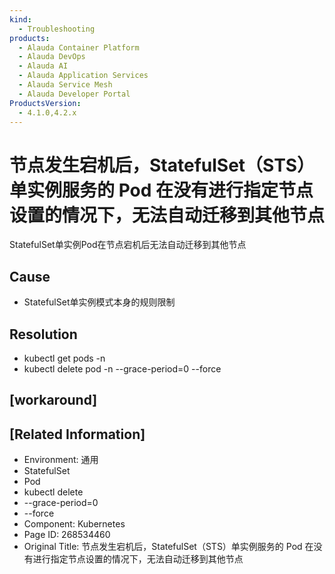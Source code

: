 ```yaml
---
kind:
  - Troubleshooting
products:
  - Alauda Container Platform
  - Alauda DevOps
  - Alauda AI
  - Alauda Application Services
  - Alauda Service Mesh
  - Alauda Developer Portal
ProductsVersion:
  - 4.1.0,4.2.x
---
```

<!-- A type of document that involves encountering a fault, diagnosing it, performing root cause analysis, and providing solutions. -->

# 节点发生宕机后，StatefulSet（STS）单实例服务的 Pod 在没有进行指定节点设置的情况下，无法自动迁移到其他节点

StatefulSet单实例Pod在节点宕机后无法自动迁移到其他节点

## Cause
- StatefulSet单实例模式本身的规则限制

## Resolution
- kubectl get pods -n <namespace>
- kubectl delete pod <pod-name> -n <namespace> --grace-period=0 --force

## [workaround]

## [Related Information]
- Environment: 通用
- StatefulSet
- Pod
- kubectl delete
- --grace-period=0
- --force
- Component: Kubernetes
- Page ID: 268534460
- Original Title: 节点发生宕机后，StatefulSet（STS）单实例服务的 Pod 在没有进行指定节点设置的情况下，无法自动迁移到其他节点
